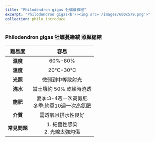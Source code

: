 ```yaml
---
title: "Philodendron gigas 牡蠣蔓綠絨"
excerpt: "Philodendron gigas<br/><img src='/images/600x579.png'>"
collection: philo_introduce
---
```


### Philodendron gigas 牡蠣蔓綠絨 照顧總結

|**難易度**| 容易 |
|:-:|:-:|
|**濕度**|60%-80%|
|**溫度**|20°C-30°C|
|**光照**|微弱到中等散射光|
|**澆水**|當土壤約 50% 乾燥時澆透|
|**施肥**|夏季:3-4週一次高氮肥<br>冬季:約莫10週一次高氮肥|
|**介質**|需透氣且排水性良好|
|**常見問題**|1. 細菌性感染<br>2.  光線太強灼傷|
